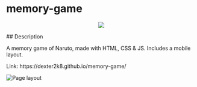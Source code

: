 # memory-game

<p align="center">
   <img src="http://img.shields.io/static/v1?label=STATUS&message=ALREADY%20DEVELOPED&color=RED&style=for-the-badge" #vitrinedev/>
</p>

<p align="justify">
## Description

<p>A memory game of Naruto, made with HTML, CSS & JS. Includes a mobile layout.</p>
<p>Link: https://dexter2k8.github.io/memory-game/</p>

![Page layout](https://github.com/dexter2k8/memory-game/blob/main/src/assets/page.gif)

</p>
